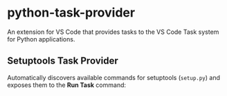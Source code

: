# python-task-provider

An extension for VS Code that provides tasks to the VS Code Task system for Python applications.


## Setuptools Task Provider

Automatically discovers available commands for setuptools (`setup.py`) and exposes them to the **Run Task** command:


